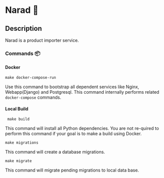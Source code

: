 # Narad 📒

## Description

Narad is a product importer service.

### Commands 📦

#### Docker

```make docker-compose-run```

Use this command to bootstrap all dependent services like Nginx, Webapp(Django)
and Postgresql. This command internally performs related `docker-compose`
commands.

#### Local Build

``` make build```

This command will install all Python dependencies. You are not re-quired to
perform this command if your goal is to make a build using Docker.

```make migrations```

This command will create a database migrations.

```make migrate```

This command will migrate pending migrations to local data base.
